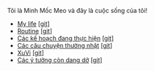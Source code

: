 Tôi là Minh Mốc Meo và đây là cuộc sống của tôi!

- [My life](https://minhxuvi.github.io/note/MyLife) [[git]](https://github.com/minhxuvi/minhxuvi/wiki/MyLife)
- [Routine](https://minhxuvi.github.io/note/Routine) [[git]](https://github.com/minhxuvi/minhxuvi/wiki/Routine)
- [Các kế hoạch đang thực hiện](https://minhxuvi.github.io/note/Plan) [[git]](https://github.com/minhxuvi/minhxuvi/wiki/Plan)
- [Các câu chuyện thường nhật](https://minhxuvi.github.io/note/DailyNote) [[git]](https://github.com/minhxuvi/minhxuvi/wiki/DailyNote)
- [XuVi](https://xuvitravel.github.io/) [[git]](https://github.com/xuvitravel/xuvitravel.github.io)
- [Các ý tưởng còn dang dở](https://minhxuvi.github.io/note/Idea) [[git]](https://github.com/minhxuvi/minhxuvi/wiki/Idea)
